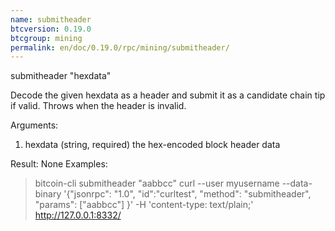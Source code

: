 ```yaml
---
name: submitheader
btcversion: 0.19.0
btcgroup: mining
permalink: en/doc/0.19.0/rpc/mining/submitheader/
---
```


submitheader "hexdata"

Decode the given hexdata as a header and submit it as a candidate chain tip if valid.
Throws when the header is invalid.

Arguments:
1. hexdata    (string, required) the hex-encoded block header data

Result:
None
Examples:
> bitcoin-cli submitheader "aabbcc"
> curl --user myusername --data-binary '{"jsonrpc": "1.0", "id":"curltest", "method": "submitheader", "params": ["aabbcc"] }' -H 'content-type: text/plain;' http://127.0.0.1:8332/


